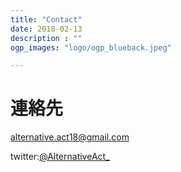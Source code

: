 ```yaml
---
title: "Contact"
date: 2018-02-13
description : ""
ogp_images: "logo/ogp_blueback.jpeg"

---
```


# 連絡先

alternative.act18@gmail.com

twitter:[@AlternativeAct_](https://twitter.com/AlternativeAct_)
